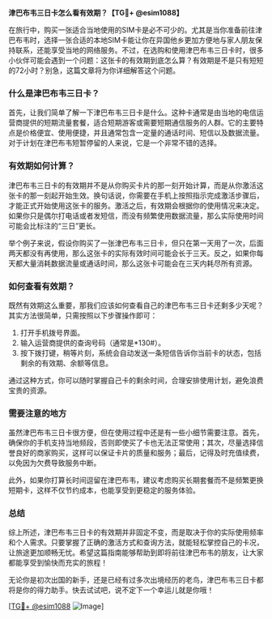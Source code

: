 **津巴布韦三日卡怎么看有效期？【TG💪+ @esim1088】**

在旅行中，购买一张适合当地使用的SIM卡是必不可少的。尤其是当你准备前往津巴布韦时，选择一张合适的本地SIM卡能让你在异国他乡更加方便地与家人朋友保持联系，还能享受当地的网络服务。不过，在选购和使用津巴布韦三日卡时，很多小伙伴可能会遇到一个问题：这张卡的有效期到底怎么算？有效期是不是只有短短的72小时？别急，这篇文章将为你详细解答这个问题。

### 什么是津巴布韦三日卡？

首先，让我们简单了解一下津巴布韦三日卡是什么。这种卡通常是由当地的电信运营商提供的短期流量套餐，适合短期游客或需要短期通信服务的人群。它的主要特点是价格便宜、使用便捷，并且通常包含一定量的通话时间、短信以及数据流量。对于计划在津巴布韦短暂停留的人来说，它是一个非常不错的选择。

### 有效期如何计算？

津巴布韦三日卡的有效期并不是从你购买卡片的那一刻开始计算，而是从你激活这张卡的那一刻起开始生效。换句话说，你需要在手机上按照指示完成激活步骤后，才能正式开始使用这张卡的服务。激活之后，有效期会根据你的使用情况来决定。如果你只是偶尔打电话或者发短信，而没有频繁使用数据流量，那么实际使用时间可能会比标注的“三日”更长。

举个例子来说，假设你购买了一张津巴布韦三日卡，但只在第一天用了一次，后面两天都没有再使用，那么这张卡的实际有效时间可能会长于三天。反之，如果你每天都大量消耗数据流量或通话时间，那么这张卡可能会在三天内耗尽所有资源。

### 如何查看有效期？

既然有效期这么重要，那我们应该如何查看自己的津巴布韦三日卡还剩多少天呢？其实方法很简单，只需按照以下步骤操作即可：

1. 打开手机拨号界面。
2. 输入运营商提供的查询号码（通常是*130#）。
3. 按下拨打键，稍等片刻，系统会自动发送一条短信告诉你当前卡的状态，包括剩余的有效期、余额等信息。

通过这种方式，你可以随时掌握自己卡的剩余时间，合理安排使用计划，避免浪费宝贵的资源。

### 需要注意的地方

虽然津巴布韦三日卡很方便，但在使用过程中还是有一些小细节需要注意。首先，确保你的手机支持当地频段，否则即使买了卡也无法正常使用；其次，尽量选择信誉良好的商家购买，这样可以保证卡片的质量和服务；最后，记得及时充值续费，以免因为欠费导致服务中断。

此外，如果你打算长时间逗留在津巴布韦，建议考虑购买长期套餐而不是频繁更换短期卡，这样不仅节约成本，也能享受到更稳定的服务体验。

### 总结

综上所述，津巴布韦三日卡的有效期并非固定不变，而是取决于你的实际使用频率和个人需求。只要掌握了正确的激活方式和查询方法，就能轻松掌控自己的卡况，让旅途更加顺畅无忧。希望这篇指南能够帮助到即将前往津巴布韦的朋友，让大家都能享受到愉快而充实的旅程！

无论你是初次出国的新手，还是已经有过多次出境经历的老鸟，津巴布韦三日卡都将是你的得力助手。快去试试吧，说不定下一个幸运儿就是你哦！

[[TG💪+ @esim1088](https://t.me/s/esim1088) ![Image](https://i.postimg.cc/4NQfJmqS/Snipaste-2025-05-13-00-14-12.png)]